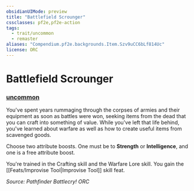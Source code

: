 ```yaml
---
obsidianUIMode: preview
title: "Battlefield Scrounger"
cssclasses: pf2e,pf2e-action
tags:
  - trait/uncommon
  - remaster
aliases: "Compendium.pf2e.backgrounds.Item.Szv9uCC6bLf814Uc"
license: ORC
---
```

# Battlefield Scrounger

### [uncommon](uncommon "Uncommon Rarity Trait")






You've spent years rummaging through the corpses of armies and their equipment as soon as battles were won, seeking items from the dead that you can craft into something of value. While you've left that life behind, you've learned about warfare as well as how to create useful items from scavenged goods.

Choose two attribute boosts. One must be to **Strength** or **Intelligence**, and one is a free attribute boost.

You're trained in the Crafting skill and the Warfare Lore skill. You gain the [[Feats/Improvise Tool|Improvise Tool]] skill feat.

*Source: Pathfinder Battlecry!*
*ORC*